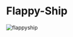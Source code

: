 # Flappy-Ship

![flappyship](https://user-images.githubusercontent.com/16121414/53234928-b07b0e80-36a1-11e9-8f12-f820fb9d2bd4.gif)

